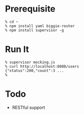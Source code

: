 Prerequisite
============

    % cd ~
    % npm install yaml biggie-router
    % npm install supervisor -g

Run It
======

    % supervisor mocking.js
    % curl http://localhost:8080/users 
    {"status":200,"count":3 ...
    %

Todo
====

 * RESTful support